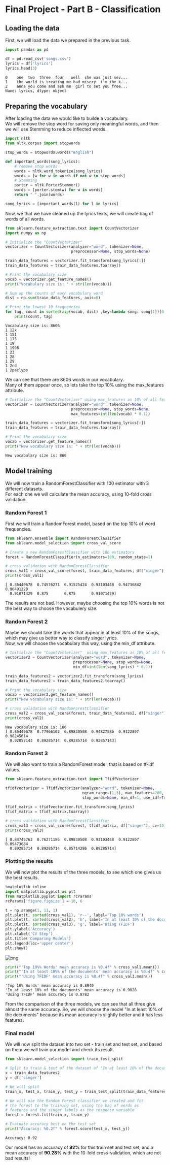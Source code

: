 
# Final Project - Part B - Classification

## Loading the data

First, we will load the data we prepared in the previous task.


```python
import pandas as pd

df = pd.read_csv('songs.csv')
lyrics = df['lyrics']
lyrics.head(3)
```




    0    one  two  three  four   well  she was just sev...
    1    the world is treating me bad misery  i'm the k...
    2    anna you come and ask me  girl to set you free...
    Name: lyrics, dtype: object



## Preparing the vocabulary

After loading the data we would like to builde a vocabulary.  
We will remove the stop word for saving only meaningful words, and then we will use Stemming to reduce inflected words.


```python
import nltk
from nltk.corpus import stopwords

stop_words = stopwords.words("english")

def important_words(song_lyrics):
    # remove stop words
    words = nltk.word_tokenize(song_lyrics)
    words = [w for w in words if not w in stop_words]
    # Stemming
    porter = nltk.PorterStemmer()
    words = [porter.stem(w) for w in words]
    return " ".join(words)

song_lyrics = [important_words(l) for l in lyrics]
```

Now, we that we have cleaned up the lyrics texts, we will create bag of words of all words.


```python
from sklearn.feature_extraction.text import CountVectorizer
import numpy as np

# Initialize the "CountVectorizer"  
vectorizer = CountVectorizer(analyzer="word", tokenizer=None, 
                             preprocessor=None, stop_words=None) 

train_data_features = vectorizer.fit_transform(song_lyrics[:])
train_data_features = train_data_features.toarray()

# Print the vocabulary size
vocab = vectorizer.get_feature_names()
print("Vocabulary size is: " + str(len(vocab)))

# Sum up the counts of each vocabulary word
dist = np.sum(train_data_features, axis=0)

# Print the lowest 10 frequencies
for tag, count in sorted(zip(vocab, dist) ,key=lambda song: song[1])[0:10]:
    print(count, tag)      
```

    Vocabulary size is: 8606
    1 12x
    1 151
    1 175
    1 19
    1 1998
    1 23
    1 28
    1 29
    1 2nd
    1 2paclyps
    

We can see that there are 8606 words in our vocabulary.  
Many of them appear once, so lets take the top 10% using the max_features attribute.


```python
# Initialize the "CountVectorizer" using max_features as 10% of all features 
vectorizer = CountVectorizer(analyzer="word", tokenizer=None, 
                             preprocessor=None, stop_words=None, 
                             max_features=int(len(vocab) * 0.1)) 

train_data_features = vectorizer.fit_transform(song_lyrics[:])
train_data_features = train_data_features.toarray() 

# Print the vocabulary size
vocab = vectorizer.get_feature_names()
print("New vocabulary size is: " + str(len(vocab)))
```

    New vocabulary size is: 860
    

## Model training

We will now train a RandomForestClassifier with 100 estimator with 3 different datasets.  
For each one we will calculate the mean accuracy, using 10-fold cross validation.

### Random Forest 1

First we will train a RandomForest model, based on the top 10% of word frequencies.


```python
from sklearn.ensemble import RandomForestClassifier
from sklearn.model_selection import cross_val_score

# Create a new RandomForestClassifier with 100 estimators
forest = RandomForestClassifier(n_estimators=100, random_state=1)

# cross validation with RandomForestClassifier
cross_val1 = cross_val_score(forest, train_data_features, df["singer"], cv=10)  
print(cross_val1)
```

    [ 0.86440678  0.74576271  0.91525424  0.93103448  0.94736842  0.96491228
      0.91071429  0.875       0.875       0.91071429]
    

The results are not bad. However, maybe choosing the top 10% words is not the best way to choose the vocabulery size.  

### Random Forest 2

Maybe we should take the words that appear in at least 10% of the songs, which may give us better way to classify singer lyrics.  
Now, we will choose the vocabulary this way, using the min_df attribute.


```python
# Initialize the "CountVectorizer"  using max_features as 10% of all features 
vectorizer2 = CountVectorizer(analyzer="word", tokenizer=None, 
                              preprocessor=None, stop_words=None, 
                              min_df=int(len(song_lyrics) * 0.1)) 

train_data_features2 = vectorizer2.fit_transform(song_lyrics)
train_data_features2 = train_data_features2.toarray() 

# Print the vocabulary size
vocab = vectorizer2.get_feature_names()
print("New vocabulary size is: " + str(len(vocab)))

# cross validation with RandomForestClassifier
cross_val2 = cross_val_score(forest, train_data_features2, df["singer"], cv=10)  
print(cross_val2)
```

    New vocabulary size is: 186
    [ 0.86440678  0.77966102  0.89830508  0.94827586  0.9122807   0.98245614
      0.92857143  0.89285714  0.89285714  0.92857143]
    

### Random Forest 3

We will also want to train a RandomForest model, that is based on tf-idf values.


```python
from sklearn.feature_extraction.text import TfidfVectorizer

tfidfvectorizer = TfidfVectorizer(analyzer="word", tokenizer=None, 
                                  ngram_range=(1,3), max_features=200, 
                                  stop_words=None, min_df=1, use_idf=True)

tfidf_matrix = tfidfvectorizer.fit_transform(song_lyrics)
tfidf_matrix = tfidf_matrix.toarray()
 
# cross validation with RandomForestClassifier
cross_val3 = cross_val_score(forest, tfidf_matrix, df["singer"], cv=10)  
print(cross_val3)
```

    [ 0.84745763  0.76271186  0.89830508  0.93103448  0.9122807   0.89473684
      0.89285714  0.89285714  0.85714286  0.89285714]
    

### Plotting the results

We will now plot the results of the three models, to see which one gives us the best results.


```python
%matplotlib inline
import matplotlib.pyplot as plt
from matplotlib.pyplot import rcParams
rcParams['figure.figsize'] = 10, 6

t = np.arange(1, 11, 1)
plt.plot(t, sorted(cross_val1), 'r--', label='Top 10% words')
plt.plot(t, sorted(cross_val2), 'b', label='In at least 10% of the documents')
plt.plot(t, sorted(cross_val3), 'g', label='Using TFIDF')
plt.ylabel('Accuracy')
plt.xlabel('CV Step')
plt.title('Comparing Models')
plt.legend(loc='upper center')
plt.show()
```


![png](images/output_19_0.png)



```python
print("'Top 10%% Words' mean accuracy is %0.4f" % cross_val1.mean())
print("'In at least 10%% of the documents' mean accuracy is %0.4f" % cross_val2.mean())
print("'Using TFIDF' mean accuracy is %0.4f" % cross_val3.mean())
```

    'Top 10% Words' mean accuracy is 0.8940
    'In at least 10% of the documents' mean accuracy is 0.9028
    'Using TFIDF' mean accuracy is 0.8782
    

From the comparison of the three models, we can see that all three give almost the same accuracy. So, we will choose the model "In at least 10% of the documents" because its mean accuracy is slightly better and it has less features.

### Final model

We will now split the dataset into two set - train set and test set, and based on them we will train our model and check its result.


```python
from sklearn.model_selection import train_test_split

# Split to train & test of the dataset of 'In at least 10% of the documents'
x = train_data_features2
y = df['singer']

# We will split 
train_x, test_x, train_y, test_y = train_test_split(train_data_features2, y, test_size=0.2, random_state=123)

# We will use the Random Forest classifier we created and fit
# the forest to the training set, using the bag of words as 
# features and the singer labels as the response variable
forest = forest.fit(train_x, train_y)

# Evaluate accuracy best on the test set
print("Accuracy: %0.2f" % forest.score(test_x, test_y))
```

    Accuracy: 0.92
    

Our model has an accuracy of **92%** for this train set and test set, and a mean accuracy of **90.28%** with the 10-fold cross-validation, which are not bad results!


```python

```
